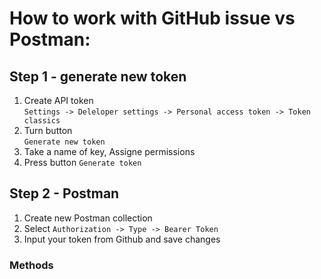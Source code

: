# How to work with GitHub issue vs Postman:
## Step 1 - generate new token
1) Create API token</br> `Settings -> Deleloper settings -> Personal access token -> Token classics`
2) Turn button</br> `Generate new token `
3) Take a name of key, Assigne permissions
4) Press button `Generate token`
## Step 2 - Postman
1) Create new Postman collection
2) Select `Authorization -> Type -> Bearer Token `
3) Input your token from Github and save changes
### Methods
